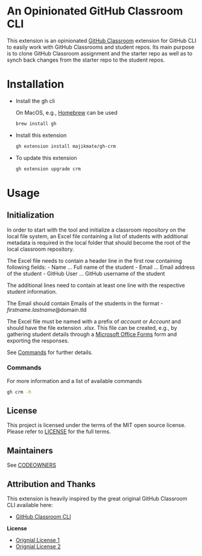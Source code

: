# An Opinionated GitHub Classroom CLI

This extension is an opinionated [GitHub Classroom](https://classroom.github.com) extension for GitHub CLI to easily work with GitHub Classrooms and student repos. Its main purpose is to clone GitHub Classroom assignment and the starter repo as well as to synch back changes from the starter repo to the student repos.

# Installation
- Install the gh cli

  On MacOS, e.g., [Homebrew](https://brew.sh/) can be used

  ```bash
  brew install gh
  ```
- Install this extension
  ```bash
  gh extension install majikmate/gh-crm
  ```
- To update this extension
  ```bash
  gh extension upgrade crm
  ```

# Usage

## Initialization

In order to start with the tool and initialize a classroom repository on the local file system, an Excel file containing a list of students with additional metadata is required in the local folder that should become the root of the local classroom repository.

The Excel file needs to contain a header line in the first row containing following fields:
			- Name         ... Full name of the student
			- Email        ... Email address of the student
			- GitHub User  ... GitHub username of the student

The additional lines need to contain at least one line with the respective student information.

The Email should contain Emails of the students in the format
      - *firstname*.*lastname*@domain.tld

The Excel file must be named with a prefix of *account* or *Account* and should have the file extension *.xlsx*. This file can be created, e.g., by gathering student details through a [Microsoft Office Forms](http://forms.office.com/) form and exporting the responses.

See [Commands](#commands) for further details.

### Commands

For more information and a list of available commands

```bash
gh crm -h
```

## License

This project is licensed under the terms of the MIT open source license. Please refer to [LICENSE](./LICENSE) for the full terms.

## Maintainers

See [CODEOWNERS](./CODEOWNERS)

## Attribution and Thanks

This extension is heavily inspired by the great original GitHub Classroom CLI available here:

- [GitHub Classroom CLI](https://github.com/github/gh-classroom)

**License**
- [Orignial License 1](./LICENSE-1.txt)
- [Orignial License 2](./LICENSE-2.txt)